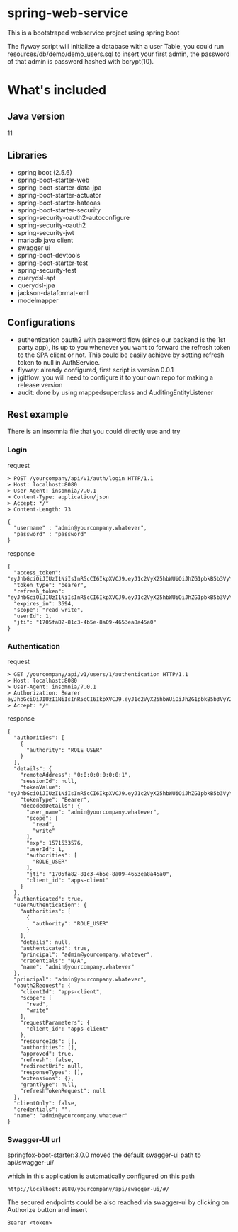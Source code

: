 # spring-web-service

This is a bootstraped webservice project using spring boot

The flyway script will initialize a database with a user Table, you could run resources/db/demo/demo_users.sql to insert your first admin, the password of that admin is password hashed with bcrypt(10).

# What's included

## Java version

11

## Libraries

- spring boot (2.5.6)
- spring-boot-starter-web
- spring-boot-starter-data-jpa
- spring-boot-starter-actuator
- spring-boot-starter-hateoas
- spring-boot-starter-security
- spring-security-oauth2-autoconfigure
- spring-security-oauth2
- spring-security-jwt
- mariadb java client
- swagger ui
- spring-boot-devtools
- spring-boot-starter-test
- spring-security-test
- querydsl-apt
- querydsl-jpa
- jackson-dataformat-xml
- modelmapper

## Configurations

- authentication oauth2 with password flow (since our backend is the 1st party app), its up to you whenever you want to forward the refresh token to the SPA client or not. This could be easily achieve by setting refresh token to null in AuthService.
- flyway: already configured, first script is version 0.0.1
- jgitflow: you will need to configure it to your own repo for making a release version
- audit: done by using mappedsuperclass and AuditingEntityListener

## Rest example

There is an insomnia file that you could directly use and try

### Login

request

```
> POST /yourcompany/api/v1/auth/login HTTP/1.1
> Host: localhost:8080
> User-Agent: insomnia/7.0.1
> Content-Type: application/json
> Accept: */*
> Content-Length: 73

{
  "username" : "admin@yourcompany.whatever",
  "password" : "password"
}
```

response

```
{
  "access_token": "eyJhbGciOiJIUzI1NiIsInR5cCI6IkpXVCJ9.eyJ1c2VyX25hbWUiOiJhZG1pbkB5b3VyY29tcGFueS53aGF0ZXZlciIsInNjb3BlIjpbInJlYWQiLCJ3cml0ZSJdLCJleHAiOjE1NzE1MzM1NzYsInVzZXJJZCI6MSwiYXV0aG9yaXRpZXMiOlsiUk9MRV9VU0VSIl0sImp0aSI6IjE3MDVmYTgyLTgxYzMtNGI1ZS04YTA5LTQ2NTNlYThhNDVhMCIsImNsaWVudF9pZCI6ImFwcHMtY2xpZW50In0.HX0BL_jlI0tPUAhBjTt9K0XsjoDd194KeoUZKoPmq0M",
  "token_type": "bearer",
  "refresh_token": "eyJhbGciOiJIUzI1NiIsInR5cCI6IkpXVCJ9.eyJ1c2VyX25hbWUiOiJhZG1pbkB5b3VyY29tcGFueS53aGF0ZXZlciIsInNjb3BlIjpbInJlYWQiLCJ3cml0ZSJdLCJhdGkiOiIxNzA1ZmE4Mi04MWMzLTRiNWUtOGEwOS00NjUzZWE4YTQ1YTAiLCJleHAiOjE1NzQxMjE5NzYsInVzZXJJZCI6MSwiYXV0aG9yaXRpZXMiOlsiUk9MRV9VU0VSIl0sImp0aSI6IjZhNGMxYzA1LWRmZWYtNGMzMS04MTFjLWU2ZmY5NTAzOGZkYiIsImNsaWVudF9pZCI6ImFwcHMtY2xpZW50In0.owEk5oXD4ZzW8R5FZKd7WpUiAqmiFe78jGIUbmyqxLs",
  "expires_in": 3594,
  "scope": "read write",
  "userId": 1,
  "jti": "1705fa82-81c3-4b5e-8a09-4653ea8a45a0"
}
```

### Authentication

request

```
> GET /yourcompany/api/v1/users/1/authentication HTTP/1.1
> Host: localhost:8080
> User-Agent: insomnia/7.0.1
> Authorization: Bearer eyJhbGciOiJIUzI1NiIsInR5cCI6IkpXVCJ9.eyJ1c2VyX25hbWUiOiJhZG1pbkB5b3VyY29tcGFueS53aGF0ZXZlciIsInNjb3BlIjpbInJlYWQiLCJ3cml0ZSJdLCJleHAiOjE1NzE1MzM1NzYsInVzZXJJZCI6MSwiYXV0aG9yaXRpZXMiOlsiUk9MRV9VU0VSIl0sImp0aSI6IjE3MDVmYTgyLTgxYzMtNGI1ZS04YTA5LTQ2NTNlYThhNDVhMCIsImNsaWVudF9pZCI6ImFwcHMtY2xpZW50In0.HX0BL_jlI0tPUAhBjTt9K0XsjoDd194KeoUZKoPmq0M
> Accept: */*

```

response

```
{
  "authorities": [
    {
      "authority": "ROLE_USER"
    }
  ],
  "details": {
    "remoteAddress": "0:0:0:0:0:0:0:1",
    "sessionId": null,
    "tokenValue": "eyJhbGciOiJIUzI1NiIsInR5cCI6IkpXVCJ9.eyJ1c2VyX25hbWUiOiJhZG1pbkB5b3VyY29tcGFueS53aGF0ZXZlciIsInNjb3BlIjpbInJlYWQiLCJ3cml0ZSJdLCJleHAiOjE1NzE1MzM1NzYsInVzZXJJZCI6MSwiYXV0aG9yaXRpZXMiOlsiUk9MRV9VU0VSIl0sImp0aSI6IjE3MDVmYTgyLTgxYzMtNGI1ZS04YTA5LTQ2NTNlYThhNDVhMCIsImNsaWVudF9pZCI6ImFwcHMtY2xpZW50In0.HX0BL_jlI0tPUAhBjTt9K0XsjoDd194KeoUZKoPmq0M",
    "tokenType": "Bearer",
    "decodedDetails": {
      "user_name": "admin@yourcompany.whatever",
      "scope": [
        "read",
        "write"
      ],
      "exp": 1571533576,
      "userId": 1,
      "authorities": [
        "ROLE_USER"
      ],
      "jti": "1705fa82-81c3-4b5e-8a09-4653ea8a45a0",
      "client_id": "apps-client"
    }
  },
  "authenticated": true,
  "userAuthentication": {
    "authorities": [
      {
        "authority": "ROLE_USER"
      }
    ],
    "details": null,
    "authenticated": true,
    "principal": "admin@yourcompany.whatever",
    "credentials": "N/A",
    "name": "admin@yourcompany.whatever"
  },
  "principal": "admin@yourcompany.whatever",
  "oauth2Request": {
    "clientId": "apps-client",
    "scope": [
      "read",
      "write"
    ],
    "requestParameters": {
      "client_id": "apps-client"
    },
    "resourceIds": [],
    "authorities": [],
    "approved": true,
    "refresh": false,
    "redirectUri": null,
    "responseTypes": [],
    "extensions": {},
    "grantType": null,
    "refreshTokenRequest": null
  },
  "clientOnly": false,
  "credentials": "",
  "name": "admin@yourcompany.whatever"
}
```

### Swagger-UI url

springfox-boot-starter:3.0.0 moved the default swagger-ui path to api/swagger-ui/

which in this application is automatically configured on this path

```
http://localhost:8080/yourcompany/api/swagger-ui/#/
```

The secured endpoints could be also reached via swagger-ui by clicking on Authorize button and insert

```
Bearer <token>
```
